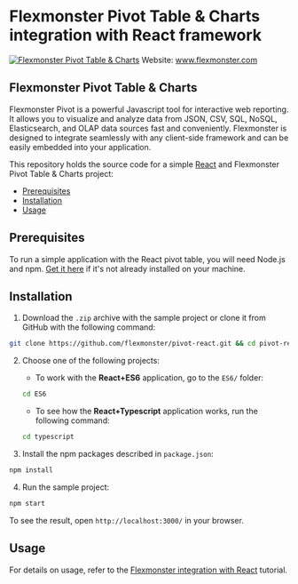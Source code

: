 # Flexmonster Pivot Table & Charts integration with React framework
[![Flexmonster Pivot Table & Charts](https://www.flexmonster.com/fm_uploads/2020/06/GitHub_fm.png)](http://flexmonster.com)
Website: www.flexmonster.com

## Flexmonster Pivot Table & Charts

Flexmonster Pivot is a powerful Javascript tool for interactive web reporting. It allows you to visualize and analyze data from JSON, CSV, SQL, NoSQL, Elasticsearch, and OLAP data sources fast and conveniently. Flexmonster is designed to integrate seamlessly with any client-side framework and can be easily embedded into your application.

This repository holds the source code for a simple [React](https://reactjs.org/) and Flexmonster Pivot Table & Charts project:

- [Prerequisites](#prerequisites)
- [Installation](#installation)
- [Usage](#usage)

## Prerequisites

To run a simple application with the React pivot table, you will need Node.js and npm. [Get it here](https://docs.npmjs.com/downloading-and-installing-node-js-and-npm) if it's not already installed on your machine.

## Installation

1. Download the `.zip` archive with the sample project or clone it from GitHub with the following command:

```bash
git clone https://github.com/flexmonster/pivot-react.git && cd pivot-react
```

2. Choose one of the following projects:

    - To work with the **React+ES6** application, go to the `ES6/` folder:

    ```bash
    cd ES6
    ```

    - To see how the **React+Typescript** application works, run the following command:

    ```bash
    cd typescript
    ```

3. Install the npm packages described in `package.json`:

```bash
npm install
```

4. Run the sample project:

```bash
npm start 
```

To see the result, open `http://localhost:3000/` in your browser.

## Usage

For details on usage, refer to the [Flexmonster integration with React](http://www.flexmonster.com/doc/integration-with-react/) tutorial.
